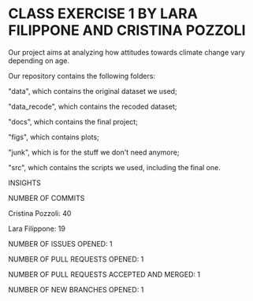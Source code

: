 # CLASS EXERCISE 1 BY LARA FILIPPONE AND CRISTINA POZZOLI

Our project aims at analyzing how attitudes towards climate change vary depending on age.

Our repository contains the following folders:

"data", which contains the original dataset we used;

"data_recode", which contains the recoded dataset;

"docs", which contains the final project;

"figs", which contains plots;

"junk", which is for the stuff we don't need anymore;

"src", which contains the scripts we used, including the final one.

INSIGHTS

NUMBER OF COMMITS

Cristina Pozzoli: 40
 
Lara Filippone: 19

NUMBER OF ISSUES OPENED: 1

NUMBER OF PULL REQUESTS OPENED: 1

NUMBER OF PULL REQUESTS ACCEPTED AND MERGED: 1

NUMBER OF NEW BRANCHES OPENED: 1
